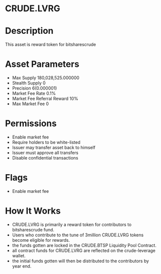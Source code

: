 # CRUDE.LVRG

# Description
This asset is reward token for bitsharescrude

# Asset Parameters
- Max Supply 180,028,525.000000
- Stealth Supply 0
- Precision 6(0.000001)
- Market Fee Rate 0.1%
- Market Fee Referral Reward 10%
- Max Market Fee 0
# Permissions
- Enable market fee
- Require holders to be white-listed
- Issuer may transfer asset back to himself
- Issuer must approve all transfers
- Disable confidential transactions
# Flags
- Enable market fee
# How It Works
- CRUDE.LVRG is primarily a reward token for contributors to bitsharescrude fund.
- Users who contribute to the tune of 3million CRUDE.LVRG tokens become eligible for rewards.
- the funds gotten are locked in the CRUDE.BTSP Liquidity Pool Contract.
- all contract funds for CRUDE.LVRG are reflected on the crude-leverage wallet.
- the initial funds gotten will then be distributed to the contributors by year end.
